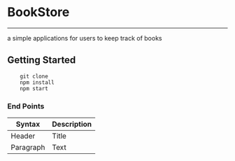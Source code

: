 # BookStore

---
a simple applications for users to keep track of books

##  Getting Started

```
    git clone
    npm install
    npm start
```
### End Points
| Syntax | Description |
| ----------- | ----------- |
| Header | Title |
| Paragraph | Text | 
